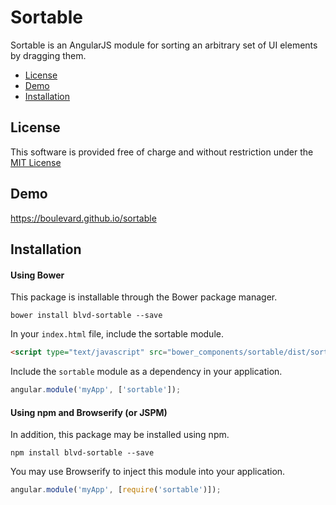 # Sortable

Sortable is an AngularJS module for sorting an arbitrary set of UI elements by dragging them.

* [License](#license)
* [Demo](#demo)
* [Installation](#installation)

## License

This software is provided free of charge and without restriction under the [MIT License](LICENSE.md)

## Demo

https://boulevard.github.io/sortable

## Installation

#### Using Bower

This package is installable through the Bower package manager.

```
bower install blvd-sortable --save
```

In your `index.html` file, include the sortable module.

```html
<script type="text/javascript" src="bower_components/sortable/dist/sortable.min.js"></script>
```

Include the `sortable` module as a dependency in your application.

```javascript
angular.module('myApp', ['sortable']);
```

#### Using npm and Browserify (or JSPM)

In addition, this package may be installed using npm.

```
npm install blvd-sortable --save
```

You may use Browserify to inject this module into your application.

```javascript
angular.module('myApp', [require('sortable')]);
```
